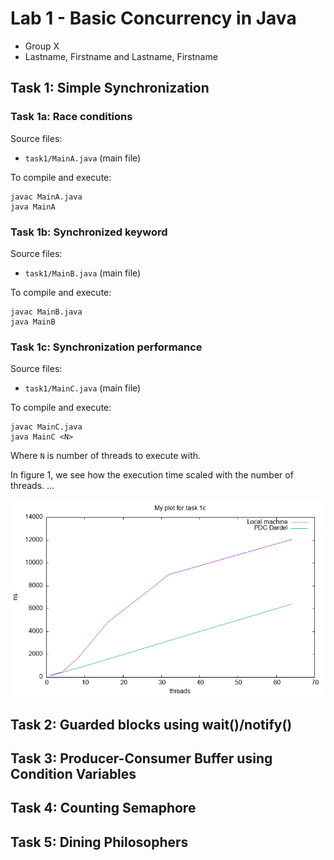 # Lab 1 - Basic Concurrency in Java

- Group X
- Lastname, Firstname and Lastname, Firstname

## Task 1: Simple Synchronization

### Task 1a: Race conditions

Source files:

- `task1/MainA.java` (main file)

To compile and execute:
```
javac MainA.java
java MainA
```

### Task 1b: Synchronized keyword
Source files:

- `task1/MainB.java` (main file)

To compile and execute:
```
javac MainB.java
java MainB
```

### Task 1c: Synchronization performance

Source files:

- `task1/MainC.java` (main file)

To compile and execute:
```
javac MainC.java
java MainC <N>
```
Where `N` is number of threads to execute with.

In figure 1, we see how the execution time scaled with the number of threads.
...

![My plot for task 1c](data/task1c.png)

## Task 2: Guarded blocks using wait()/notify()

## Task 3: Producer-Consumer Buffer using Condition Variables

## Task 4: Counting Semaphore

## Task 5: Dining Philosophers

